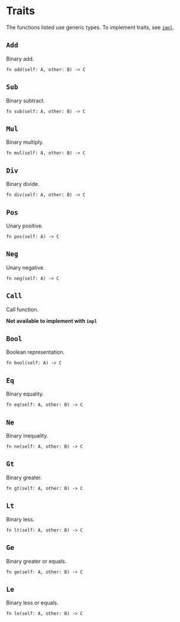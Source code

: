 # Traits

The functions listed use generic types. To implement traits, see [```impl```](keywords.md#impl).

## ```Add```

Binary add.

```fn add(self: A, other: B) -> C ```

## ```Sub```

Binary subtract.

```fn sub(self: A, other: B) -> C ```

## ```Mul```

Binary multiply.

```fn mul(self: A, other: B) -> C ```

## ```Div```

Binary divide.

```fn div(self: A, other: B) -> C ```

## ```Pos```

Unary positive.

```fn pos(self: A) -> C ```

## ```Neg```

Unary negative.

```fn neg(self: A) -> C ```

## ```Call```

Call function.

**Not available to implement with ```impl```**

## ```Bool```

Boolean representation.

```fn bool(self: A) -> C ```

## ```Eq```

Binary equality.

```fn eq(self: A, other: B) -> C ```

## ```Ne```

Binary inequality.

```fn ne(self: A, other: B) -> C ```

## ```Gt```

Binary greater.

```fn gt(self: A, other: B) -> C ```

## ```Lt```

Binary less.

```fn lt(self: A, other: B) -> C ```

## ```Ge```

Binary greater or equals.

```fn ge(self: A, other: B) -> C ```

## ```Le```

Binary less or equals.

```fn le(self: A, other: B) -> C ```